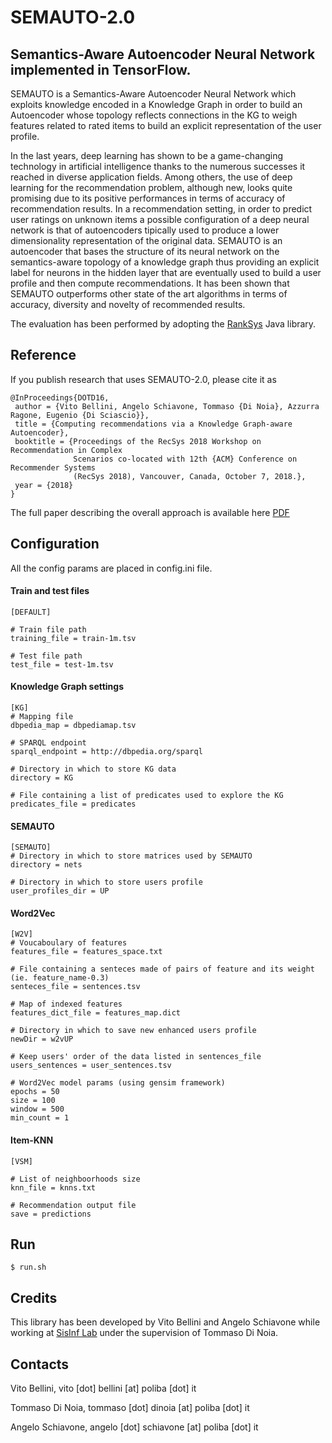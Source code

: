 # SEMAUTO-2.0

## Semantics-Aware Autoencoder Neural Network implemented in TensorFlow.

SEMAUTO is a Semantics-Aware Autoencoder Neural Network which exploits knowledge encoded in a Knowledge Graph in order to build an Autoencoder whose topology reflects connections in the KG to weigh features related to rated items to build an explicit representation of the user profile.

In the last years, deep learning has shown to be a game-changing technology in artificial intelligence thanks to the numerous successes it reached in diverse application fields. Among others, the use of deep learning for the recommendation problem, although new, looks quite promising due to its positive performances in terms of accuracy of recommendation results. In a recommendation setting, in order to predict user ratings on unknown items a possible configuration of a deep neural network is that of autoencoders tipically used to produce a lower dimensionality representation of the original
data. SEMAUTO is an autoencoder that bases the structure of its neural network on the semantics-aware topology of a knowledge graph thus providing an explicit label for neurons in the hidden layer that are eventually used to build a user profile and then compute recommendations. It has been shown that SEMAUTO outperforms other state of the art algorithms in terms of accuracy, diversity and novelty of recommended results.

The evaluation has been performed by adopting the [RankSys](https://github.com/RankSys/RankSys) Java library.

## Reference

If you publish research that uses SEMAUTO-2.0, please cite it as
~~~
@InProceedings{DOTD16, 
 author = {Vito Bellini, Angelo Schiavone, Tommaso {Di Noia}, Azzurra Ragone, Eugenio {Di Sciascio}},
 title = {Computing recommendations via a Knowledge Graph-aware Autoencoder},
 booktitle = {Proceedings of the RecSys 2018 Workshop on Recommendation in Complex
              Scenarios co-located with 12th {ACM} Conference on Recommender Systems
              (RecSys 2018), Vancouver, Canada, October 7, 2018.},
 year = {2018}
} 
~~~
The full paper describing the overall approach is available here [PDF](https://arxiv.org/abs/1807.05006)


## Configuration

All the config params are placed in config.ini file.

#### Train and test files
```
[DEFAULT]

# Train file path
training_file = train-1m.tsv

# Test file path
test_file = test-1m.tsv
```

#### Knowledge Graph settings
```
[KG]
# Mapping file
dbpedia_map = dbpediamap.tsv

# SPARQL endpoint
sparql_endpoint = http://dbpedia.org/sparql

# Directory in which to store KG data
directory = KG

# File containing a list of predicates used to explore the KG
predicates_file = predicates
```

#### SEMAUTO
```
[SEMAUTO]
# Directory in which to store matrices used by SEMAUTO
directory = nets

# Directory in which to store users profile
user_profiles_dir = UP
```

#### Word2Vec
```
[W2V]
# Voucaboulary of features
features_file = features_space.txt

# File containing a senteces made of pairs of feature and its weight (ie. feature_name-0.3)
senteces_file = sentences.tsv

# Map of indexed features
features_dict_file = features_map.dict

# Directory in which to save new enhanced users profile
newDir = w2vUP

# Keep users' order of the data listed in sentences_file
users_sentences = user_sentences.tsv

# Word2Vec model params (using gensim framework)
epochs = 50
size = 100
window = 500
min_count = 1
```

#### Item-KNN
```
[VSM]

# List of neighboorhoods size
knn_file = knns.txt

# Recommendation output file
save = predictions
```
## Run

```
$ run.sh
```

## Credits
This library has been developed by Vito Bellini and Angelo Schiavone while working at [SisInf Lab](http://sisinflab.poliba.it) under the supervision of Tommaso Di Noia.  

## Contacts
Vito Bellini, vito [dot] bellini [at] poliba [dot] it 

Tommaso Di Noia, tommaso [dot] dinoia [at] poliba [dot] it  

Angelo Schiavone, angelo [dot] schiavone [at] poliba [dot] it
